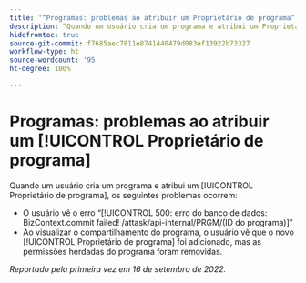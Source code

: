 ```yaml
---
title: '“Programas: problemas ao atribuir um Proprietário de programa”'
description: “Quando um usuário cria um programa e atribui um Proprietário do programa, ocorrem os problemas descritos neste artigo.”
hidefromtoc: true
source-git-commit: f7685aec7811e8741440479d083ef13922b73327
workflow-type: ht
source-wordcount: '95'
ht-degree: 100%

---
```



# Programas: problemas ao atribuir um [!UICONTROL Proprietário de programa]

Quando um usuário cria um programa e atribui um [!UICONTROL Proprietário de programa], os seguintes problemas ocorrem:

* O usuário vê o erro “[!UICONTROL 500: erro do banco de dados: BizContext.commit failed! /attask/api-internal/PRGM/(ID do programa)]”
* Ao visualizar o compartilhamento do programa, o usuário vê que o novo [!UICONTROL Proprietário de programa] foi adicionado, mas as permissões herdadas do programa foram removidas.

_Reportado pela primeira vez em 16 de setembro de 2022._

